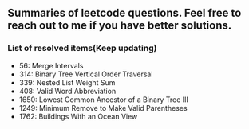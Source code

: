 ## Summaries of leetcode questions. Feel free to reach out to me if you have better solutions.

### List of resolved items(Keep updating)

- 56: Merge Intervals
- 314: Binary Tree Vertical Order Traversal
- 339: Nested List Weight Sum
- 408: Valid Word Abbreviation
- 1650: Lowest Common Ancestor of a Binary Tree III
- 1249: Minimum Remove to Make Valid Parentheses
- 1762: Buildings With an Ocean View
